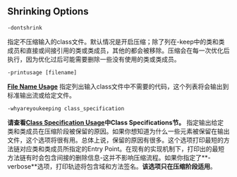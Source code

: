 ## Shrinking Options
```
-dontshrink
```
指定不压缩输入的class文件。默认情况是开启压缩；除了列在-keep中的类和类成员和直接或间接引用的类或类成员，其他的都会被移除。压缩会在每一次优化后执行，因为优化过后可能需要删除一些没有使用的类或类成员。
```
-printusage [filename]
```
**[File Name Usage](https://github.com/weeklynote/weeklymd/blob/master/proguard/file-names.md)**
指定列出输入class文件中不需要的代码，这个列表将会输出到标准输出流或给定文件。
```
-whyareyoukeeping class_specification
```
**请查看[Class Specification Usage](https://github.com/weeklynote/weeklymd/blob/master/proguard/keep-options.md)中Class Specifications节。**
指定输出给定类和类成员在压缩阶段被保留的原因。如果你想知道为什么一些元素被保留在输出文件，这个选项将很有用。总体上说，保留的原因有很多。这个选项打印最短的方法链对应类和类成员所指定的Entry Point。在现有的实现机制下，打印出的最短方法链有时会包含间接的删除信息-这并不影响压缩流程。如果你指定了**-verbose**选项，打印轨迹将包含域和方法签名。**该选项只在压缩阶段适用**。
